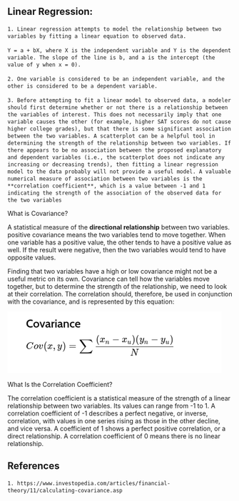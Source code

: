 ## Linear Regression:
    1. Linear regression attempts to model the relationship between two variables by fitting a linear equation to observed data. 

    Y = a + bX, where X is the independent variable and Y is the dependent variable. The slope of the line is b, and a is the intercept (the value of y when x = 0).
    
    2. One variable is considered to be an independent variable, and the other is considered to be a dependent variable.

    3. Before attempting to fit a linear model to observed data, a modeler should first determine whether or not there is a relationship between the variables of interest. This does not necessarily imply that one variable causes the other (for example, higher SAT scores do not cause higher college grades), but that there is some significant association between the two variables. A scatterplot can be a helpful tool in determining the strength of the relationship between two variables. If there appears to be no association between the proposed explanatory and dependent variables (i.e., the scatterplot does not indicate any increasing or decreasing trends), then fitting a linear regression model to the data probably will not provide a useful model. A valuable numerical measure of association between two variables is the **correlation coefficient**, which is a value between -1 and 1 indicating the strength of the association of the observed data for the two variables

What is Covariance? 

A statistical measure of the **directional relationship** between two variables. positive covariance means the two variables tend to move together. When one variable has a positive value, the other tends to have a positive value as well. If the result were negative, then the two variables would tend to have opposite values.


Finding that two variables have a high or low covariance might not be a useful metric on its own. Covariance can tell how the variables move together, but to determine the strength of the relationship, we need to look at their correlation. The correlation should, therefore, be used in conjunction with the covariance, and is represented by this equation:


![Covariance](./images/covariance.png)


What Is the Correlation Coefficient?

The correlation coefficient is a statistical measure of the strength of a linear relationship between two variables. Its values can range from -1 to 1. A correlation coefficient of -1 describes a perfect negative, or inverse, correlation, with values in one series rising as those in the other decline, and vice versa. A coefficient of 1 shows a perfect positive correlation, or a direct relationship. A correlation coefficient of 0 means there is no linear relationship.





## References

    1. https://www.investopedia.com/articles/financial-theory/11/calculating-covariance.asp